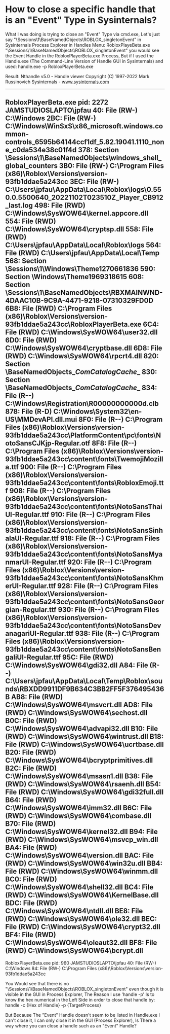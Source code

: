 
# How to close a specific handle that is an "Event" Type in Sysinternals?

What I was doing is trying to close an "Event" Type via cmd.exe, Let's just say "\Sessions\1\BaseNamedObjects\ROBLOX_singletonEvent" in Sysinternals Process Explorer in Handles Menu:
RobloxPlayeBeta.exe "\Sessions\1\BaseNamedObjects\ROBLOX_singletonEvent"
you would see the Event Handle in the RobloxPlayerBeta.exe Process, But if I used the Handle.exe (The Command-Line Version of Handle GUI in Sysinternals) and used:
handle.exe -p RobloxPlayerBeta.exe

Result:
Nthandle v5.0 - Handle viewer
Copyright (C) 1997-2022 Mark Russinovich
Sysinternals - www.sysinternals.com

------------------------------------------------------------------------------
RobloxPlayerBeta.exe pid: 2272 JAMSTUDIOSLAPTO\jpfau
   40: File  (RW-)   C:\Windows
  2BC: File  (RW-)   C:\Windows\WinSxS\x86_microsoft.windows.common-controls_6595b64144ccf1df_5.82.19041.1110_none_c0da534e38c01f4d
  378: Section       \Sessions\1\BaseNamedObjects\windows_shell_global_counters
  3B0: File  (RW-)   C:\Program Files (x86)\Roblox\Versions\version-93fb1ddae5a243cc
  3EC: File  (RW-)   C:\Users\jpfau\AppData\Local\Roblox\logs\0.550.0.5500640_20221102T023510Z_Player_CB912_last.log
  498: File  (RWD)   C:\Windows\SysWOW64\kernel.appcore.dll
  554: File  (RWD)   C:\Windows\SysWOW64\cryptsp.dll
  558: File  (RWD)   C:\Users\jpfau\AppData\Local\Roblox\logs
  564: File  (RWD)   C:\Users\jpfau\AppData\Local\Temp
  568: Section       \Sessions\1\Windows\Theme1270661836
  590: Section       \Windows\Theme1969318615
  608: Section       \Sessions\1\BaseNamedObjects\RBXMAINWND-4DAAC10B-9C9A-4471-9218-07310329FD0D
  6B8: File  (RWD)   C:\Program Files (x86)\Roblox\Versions\version-93fb1ddae5a243cc\RobloxPlayerBeta.exe
  6C4: File  (RWD)   C:\Windows\SysWOW64\user32.dll
  6D0: File  (RWD)   C:\Windows\SysWOW64\cryptbase.dll
  6D8: File  (RWD)   C:\Windows\SysWOW64\rpcrt4.dll
  820: Section       \BaseNamedObjects\__ComCatalogCache__
  830: Section       \BaseNamedObjects\__ComCatalogCache__
  834: File  (R--)   C:\Windows\Registration\R00000000000d.clb
  878: File  (R-D)   C:\Windows\System32\en-US\MMDevAPI.dll.mui
  8F0: File  (R--)   C:\Program Files (x86)\Roblox\Versions\version-93fb1ddae5a243cc\PlatformContent\pc\fonts\NotoSansCJKjp-Regular.otf
  8F8: File  (R--)   C:\Program Files (x86)\Roblox\Versions\version-93fb1ddae5a243cc\content\fonts\TwemojiMozilla.ttf
  900: File  (R--)   C:\Program Files (x86)\Roblox\Versions\version-93fb1ddae5a243cc\content\fonts\RobloxEmoji.ttf
  908: File  (R--)   C:\Program Files (x86)\Roblox\Versions\version-93fb1ddae5a243cc\content\fonts\NotoSansThaiUI-Regular.ttf
  910: File  (R--)   C:\Program Files (x86)\Roblox\Versions\version-93fb1ddae5a243cc\content\fonts\NotoSansSinhalaUI-Regular.ttf
  918: File  (R--)   C:\Program Files (x86)\Roblox\Versions\version-93fb1ddae5a243cc\content\fonts\NotoSansMyanmarUI-Regular.ttf
  920: File  (R--)   C:\Program Files (x86)\Roblox\Versions\version-93fb1ddae5a243cc\content\fonts\NotoSansKhmerUI-Regular.ttf
  928: File  (R--)   C:\Program Files (x86)\Roblox\Versions\version-93fb1ddae5a243cc\content\fonts\NotoSansGeorgian-Regular.ttf
  930: File  (R--)   C:\Program Files (x86)\Roblox\Versions\version-93fb1ddae5a243cc\content\fonts\NotoSansDevanagariUI-Regular.ttf
  938: File  (R--)   C:\Program Files (x86)\Roblox\Versions\version-93fb1ddae5a243cc\content\fonts\NotoSansBengaliUI-Regular.ttf
  95C: File  (RWD)   C:\Windows\SysWOW64\gdi32.dll
  A84: File  (R--)   C:\Users\jpfau\AppData\Local\Temp\Roblox\sounds\RBXDD9911DF9B634C3BB2FF5F376495436B
  AB8: File  (RWD)   C:\Windows\SysWOW64\msvcrt.dll
  AD8: File  (RWD)   C:\Windows\SysWOW64\sechost.dll
  B0C: File  (RWD)   C:\Windows\SysWOW64\advapi32.dll
  B10: File  (RWD)   C:\Windows\SysWOW64\wintrust.dll
  B18: File  (RWD)   C:\Windows\SysWOW64\ucrtbase.dll
  B20: File  (RWD)   C:\Windows\SysWOW64\bcryptprimitives.dll
  B2C: File  (RWD)   C:\Windows\SysWOW64\msasn1.dll
  B38: File  (RWD)   C:\Windows\SysWOW64\rsaenh.dll
  B54: File  (RWD)   C:\Windows\SysWOW64\gdi32full.dll
  B64: File  (RWD)   C:\Windows\SysWOW64\imm32.dll
  B6C: File  (RWD)   C:\Windows\SysWOW64\combase.dll
  B70: File  (RWD)   C:\Windows\SysWOW64\kernel32.dll
  B94: File  (RWD)   C:\Windows\SysWOW64\msvcp_win.dll
  BA4: File  (RWD)   C:\Windows\SysWOW64\version.dll
  BAC: File  (RWD)   C:\Windows\SysWOW64\win32u.dll
  BB4: File  (RWD)   C:\Windows\SysWOW64\winmm.dll
  BC0: File  (RWD)   C:\Windows\SysWOW64\shell32.dll
  BC4: File  (RWD)   C:\Windows\SysWOW64\KernelBase.dll
  BDC: File  (RWD)   C:\Windows\SysWOW64\ntdll.dll
  BE8: File  (RWD)   C:\Windows\SysWOW64\ole32.dll
  BEC: File  (RWD)   C:\Windows\SysWOW64\crypt32.dll
  BF4: File  (RWD)   C:\Windows\SysWOW64\oleaut32.dll
  BF8: File  (RWD)   C:\Windows\SysWOW64\bcrypt.dll
------------------------------------------------------------------------------
RobloxPlayerBeta.exe pid: 960 JAMSTUDIOSLAPTO\jpfau
   40: File  (RW-)   C:\Windows
   84: File  (RW-)   C:\Program Files (x86)\Roblox\Versions\version-93fb1ddae5a243cc

You Would see that there is no "\Sessions\1\BaseNamedObjects\ROBLOX_singletonEvent" even though it is visible in the GUI in Process Explorer, The Reason I use 'handle -p' Is to know the hex numerical in the Left Side in order to close that handle by:
handle -c {Hex of Handle} -p {TargetProcess}

But Because The "Event" Handle doesn't seem to be listed in Handle.exe I can't close it, I can only close it in the GUI (Process Explorer), Is There a way where you can close a handle such as an "Event" Handle?

        